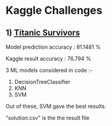 # Kaggle Challenges

## 1) [Titanic Survivors](https://www.kaggle.com/c/titanic)

Model prediction accuracy : 81.1481 %

Kaggle result accuracy : 76.794 %

3 ML models considered in code :- 
  1) DecisionTreeClassifier 
  2) KNN 
  3) SVM
  
Out of these, SVM gave the best results.

"solution.csv" is the the result file
